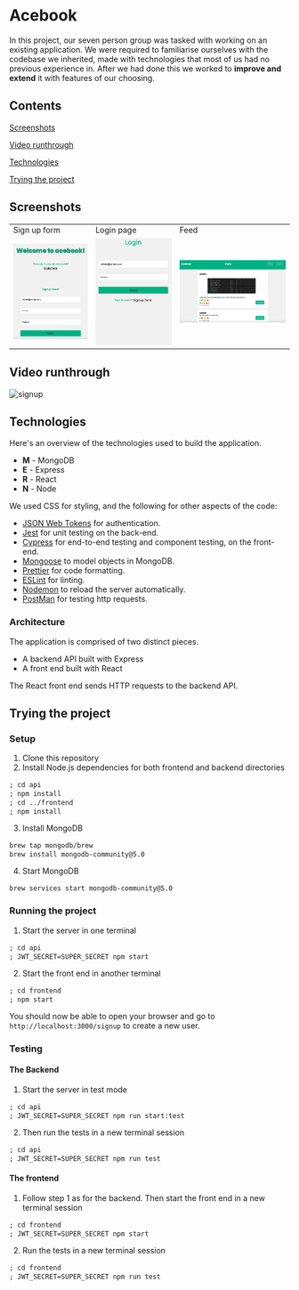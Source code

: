 # Acebook

In this project, our seven person group was tasked with working on an existing application. We were required to familiarise ourselves with the codebase we inherited, made with technologies that most of us had no previous experience in. After we had done this we worked to **improve and extend** it with features of our choosing.

## Contents

[Screenshots](#Screenshots)

[Video runthrough](#Video-runthrough)

[Technologies](#Technologies)

[Trying the project](#Trying-the-project)

## Screenshots

<table>
  <tr>
    <td>Sign up form</td>
     <td>Login page</td>
     <td>Feed</td>
  </tr>
  <tr>
    <td><img src="screenshots/signup.png" width=270></td>
    <td><img src="screenshots/login.png" width=270></td>
    <td><img src="screenshots/feed.png" width=400></td>
  </tr>
 </table>

## Video runthrough

<img src="https://github.com/rkirkbride13/acebook-mern/blob/main/screenshots/acebook_runthrough.mov" alt="signup">


## Technologies

Here's an overview of the technologies used to build the application.

- **M** - MongoDB
- **E** - Express
- **R** - React
- **N** - Node

We used CSS for styling, and the following for other aspects of the code:

- [JSON Web Tokens](https://jwt.io/) for authentication.
- [Jest](https://jestjs.io/) for unit testing on the back-end.
- [Cypress](https://www.cypress.io/) for end-to-end testing and component testing, on the front-end.
- [Mongoose](https://mongoosejs.com) to model objects in MongoDB.
- [Prettier](https://prettier.io) for code formatting.
- [ESLint](https://eslint.org) for linting.
- [Nodemon](https://nodemon.io/) to reload the server automatically.
- [PostMan](https://www.postman.com) for testing http requests.

### Architecture

The application is comprised of two distinct pieces.

- A backend API built with Express
- A front end built with React

The React front end sends HTTP requests to the backend API.



## Trying the project

### Setup

1. Clone this repository
2. Install Node.js dependencies for both frontend and backend directories
```
; cd api
; npm install
; cd ../frontend
; npm install
```
3. Install MongoDB
```
brew tap mongodb/brew
brew install mongodb-community@5.0
```
4. Start MongoDB
```
brew services start mongodb-community@5.0
```

### Running the project

1. Start the server in one terminal

```
; cd api
; JWT_SECRET=SUPER_SECRET npm start
```

2. Start the front end in another terminal

```
; cd frontend
; npm start
```

You should now be able to open your browser and go to `http://localhost:3000/signup` to create a new user.

### Testing

#### The Backend

1. Start the server in test mode

```
; cd api
; JWT_SECRET=SUPER_SECRET npm run start:test
```

2. Then run the tests in a new terminal session

```
; cd api
; JWT_SECRET=SUPER_SECRET npm run test
```

#### The frontend

1. Follow step 1 as for the backend. Then start the front end in a new terminal session

```
; cd frontend
; JWT_SECRET=SUPER_SECRET npm start
```

2. Run the tests in a new terminal session

```
; cd frontend
; JWT_SECRET=SUPER_SECRET npm run test
```
